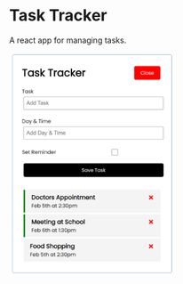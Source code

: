 # Task Tracker

A react app for managing tasks.

<img src="https://github.com/andrei-im/react-task-tracker/blob/master/preview.png" alt="image" width="300" height="auto">
